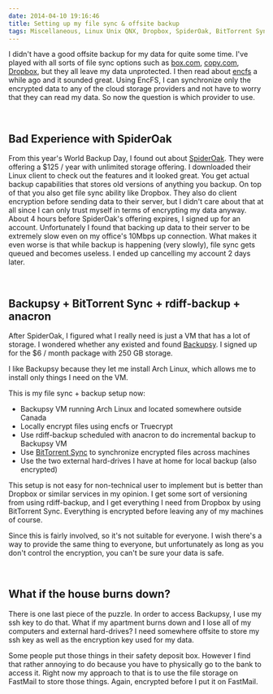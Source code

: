 ```yaml
---
date: 2014-04-10 19:16:46
title: Setting up my file sync & offsite backup
tags: Miscellaneous, Linux Unix QNX, Dropbox, SpiderOak, BitTorrent Sync, Backupsy
---
```

I didn't have a good offsite backup for my data for quite some time. I've played
with all sorts of file sync options such as [box.com][1], [copy.com][2],
[Dropbox][4], but they all leave my data unprotected. I then read about
[encfs][6] a while ago and it sounded great. Using EncFS, I can synchronize only
the encrypted data to any of the cloud storage providers and not have to worry
that they can read my data. So now the question is which provider to use.

<br>

## **Bad Experience with SpiderOak**

From this year's World Backup Day, I found out about [SpiderOak][3]. They were
offering a $125 / year with unlimited storage offering. I downloaded their Linux
client to check out the features and it looked great. You get actual backup
capabilities that stores old versions of anything you backup. On top of that you
also get file sync ability like Dropbox. They also do client encryption before
sending data to their server, but I didn't care about that at all since I can
only trust myself in terms of encrypting my data anyway. About 4 hours before
SpiderOak's offering expires, I signed up for an account. Unfortunately I found
that backing up data to their server to be extremely slow even on my office's
10Mbps up connection. What makes it even worse is that while
backup is happening (very slowly), file sync gets queued and becomes
useless. I ended up cancelling my account 2 days later.

<br>

## **Backupsy + BitTorrent Sync + rdiff-backup + anacron**

After SpiderOak, I figured what I really need is just a VM that has a lot of
storage. I wondered whether any existed and found [Backupsy][7]. I signed up for
the $6 / month package with 250 GB storage.

I like Backupsy because they let me install Arch Linux, which allows me to
install only things I need on the VM.

This is my file sync + backup setup now:

- Backupsy VM running Arch Linux and located somewhere outside Canada
- Locally encrypt files using encfs or Truecrypt
- Use rdiff-backup scheduled with anacron to do incremental backup to Backupsy VM
- Use [BitTorrent Sync][8] to synchronize encrypted files across machines
- Use the two external hard-drives I have at home for local backup (also
  encrypted)

This setup is not easy for non-technical user to implement but is better than
Dropbox or similar services in my opinion. I get some sort of versioning from
using rdiff-backup, and I get everything I need from Dropbox by using BitTorrent
Sync. Everything is encrypted before leaving any of my machines of course.

Since this is fairly involved, so it's not suitable for everyone. I wish there's
a way to provide the same thing to everyone, but unfortunately as long as you
don't control the encryption, you can't be sure your data is safe.

<br>

## **What if the house burns down?**

There is one last piece of the puzzle. In order to access Backupsy, I use my ssh
key to do that. What if my apartment burns down and I lose all of my
computers and external hard-drives? I need somewhere offsite to store my ssh key
as well as the encryption key used for my data.

Some people put those things in their safety deposit box. However I find that
rather annoying to do because you have to physically go to the bank to access
it. Right now my approach to that is to use the file storage on FastMail to
store those things. Again, encrypted before I put it on FastMail.

  [1]: http://box.com
  [2]: http://copy.com
  [3]: http://spideroak.com
  [4]: http://dropbox.com
  [5]: http://bitcasa.com
  [6]: https://en.wikipedia.org/wiki/EncFS
  [7]: http://backupsy.com
  [8]: http://www.bittorrent.com/sync

